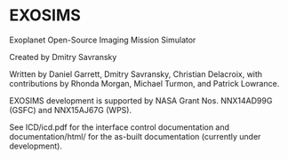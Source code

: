 # EXOSIMS
Exoplanet Open-Source Imaging Mission Simulator

Created by Dmitry Savransky

Written by Daniel Garrett, Dmitry Savransky, Christian Delacroix, with contributions by Rhonda Morgan, Michael Turmon, and Patrick Lowrance.

EXOSIMS development is supported by NASA Grant Nos. NNX14AD99G (GSFC) and NNX15AJ67G (WPS).

See ICD/icd.pdf for the interface control documentation and documentation/html/ for the as-built documentation (currently under development).
